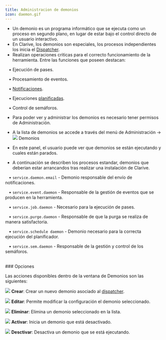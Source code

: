 ```yaml
---
title: Administracion de demonios
icon: daemon.gif
---
```

* Un demonio es un programa informático que se ejecuta como un proceso en segundo plano, en lugar de estar bajo el control directo de un usuario interactivo.
* En Clarive, los demonios son especiales, los procesos independientes los inicia el [Dispatcher](Administracion/dispatcher). 
* Realizan operaciones criticas para el correcto funcionamiento de la herramienta. Entre las funciones que poseen destacan: <br />

&nbsp; &nbsp;• Ejecución de pases. <br />

&nbsp; &nbsp;• Procesamiento de eventos. <br />

&nbsp; &nbsp;• [Notificaciones](Administracion/notifications). <br />

&nbsp; &nbsp;• Ejecuciones [planificadas](Administracion/scheduler). <br />

&nbsp; &nbsp;• Control de semáforos.
* Para poder ver y administrar los demonios es necesario tener permisos de Administración. 
* A la lista de demonios se accede a través del menú de Administración → <img src="/static/images/daemon.gif" /> Demonios
* En este panel, el usuario puede ver que demonios se están ejecutando y cuales están parados.


* A continuación se describen los procesos estandar, demonios que deberian estar arrancandos tras realizar una instalación de Clarive. <br />

&nbsp; &nbsp;• `service.daemon.email` - Demonio responsable del envío de notificaciones. <br />

&nbsp; &nbsp;• `service.event.daemon` - Responsable de la gestión de eventos que se producen en la herramienta. <br />

&nbsp; &nbsp;• `service.job.daemon` - Necesario para la ejecución de pases. <br />

&nbsp; &nbsp;• `service.purge.daemon` - Responsable de que la purga se realiza de manera satisfactoria. <br />

&nbsp; &nbsp;• `service.schedule daemon` - Demonio necesario para la correcta ejecución del planificador. <br />

&nbsp; &nbsp;• `service.sem.daemon` - Responsable de la gestión y control de los semáforos.


<br />
### Opciones

Las acciones disponibles dentro de la ventana de Demonios son las siguientes: <br />

<img src="/static/images/icons/add.gif" /> **Crear**: Crear un nuevo demonio asociado al [dispatcher](Administracion/dispatcher).<br />

<img src="/static/images/icons/edit.gif" /> **Editar**: Permite modificar la configuración el demonio seleccionado. <br />

<img src="/static/images/icons/delete.gif" /> **Eliminar**: Elimina un demonio seleccionado en la lista. <br />

<img src="/static/images/icons/start.png" /> **Activar**: Inicia un demonio que está desactivado. <br />

<img src="/static/images/icons/stop.png" /> **Desctivar**: Desactiva un demonio que se está ejecutando.
